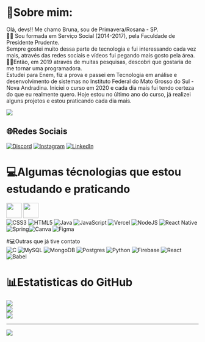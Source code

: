 # 💫Sobre mim:
Olá, devs!!
Me chamo Bruna, sou de Primavera/Rosana - SP. <br>
👩‍🎓  Sou formada em Serviço Social (2014-2017), pela Faculdade de Presidente Prudente. <br>
Sempre gostei muito dessa parte de tecnologia e fui interessando cada vez mais, através das redes sociais e vídeos fui pegando mais gosto pela área.<br>
👩‍💻Então, em 2019 através de muitas pesquisas, descobri que gostaria de me tornar uma programadora.<br>
Estudei para Enem, fiz a prova e passei em Tecnologia em análise e desenvolvimento de sistemas no Instituto Federal do Mato Grosso do Sul - Nova Andradina.
Iniciei o curso em 2020 e cada dia mais fui tendo certeza do que eu realmente quero. 
Hoje estou no último ano do curso, já realizei alguns projetos e estou praticando cada dia mais.

![](https://tenor.com/view/cat-computer-typing-busy-gif-15481689.gif)

## 🌐Redes Sociais
[![Discord](https://img.shields.io/badge/Discord-%237289DA.svg?logo=discord&logoColor=white)](htttps://discord.gg/brunaDias#9015) [![Instagram](https://img.shields.io/badge/Instagram-%23E4405F.svg?logo=Instagram&logoColor=white)](https://instagram.com/Nadayss) [![LinkedIn](https://img.shields.io/badge/LinkedIn-%230077B5.svg?logo=linkedin&logoColor=white)](https://linkedin.com/in/bruna-dias-1b9b351b5) 

# 💻Algumas técnologias que estou estudando e praticando
<img src="https://cdn.jsdelivr.net/gh/devicons/devicon/icons/git/git-original.svg" width="40" height="40"/> <img src="https://cdn.jsdelivr.net/gh/devicons/devicon/icons/github/github-original-wordmark.svg" width="40" height="40"/><br>
![CSS3](https://img.shields.io/badge/css3-%231572B6.svg?style=for-the-badge&logo=css3&logoColor=white)  ![HTML5](https://img.shields.io/badge/html5-%23E34F26.svg?style=for-the-badge&logo=html5&logoColor=white) ![Java](https://img.shields.io/badge/java-%23ED8B00.svg?style=for-the-badge&logo=java&logoColor=white) ![JavaScript](https://img.shields.io/badge/javascript-%23323330.svg?style=for-the-badge&logo=javascript&logoColor=%23F7DF1E) ![Vercel](https://img.shields.io/badge/vercel-%23000000.svg?style=for-the-badge&logo=vercel&logoColor=white) ![NodeJS](https://img.shields.io/badge/node.js-6DA55F?style=for-the-badge&logo=node.js&logoColor=white)  ![React Native](https://img.shields.io/badge/react_native-%2320232a.svg?style=for-the-badge&logo=react&logoColor=%2361DAFB) ![Spring](https://img.shields.io/badge/spring-%236DB33F.svg?style=for-the-badge&logo=spring&logoColor=white)![Canva](https://img.shields.io/badge/Canva-%2300C4CC.svg?style=for-the-badge&logo=Canva&logoColor=white) 	![Figma](https://img.shields.io/badge/figma-%23F24E1E.svg?style=for-the-badge&logo=figma&logoColor=white)

#💻Outras que já tive contato <br>
![C](https://img.shields.io/badge/c-%2300599C.svg?style=for-the-badge&logo=c&logoColor=white)  ![MySQL](https://img.shields.io/badge/mysql-%2300f.svg?style=for-the-badge&logo=mysql&logoColor=white) ![MongoDB](https://img.shields.io/badge/MongoDB-%234ea94b.svg?style=for-the-badge&logo=mongodb&logoColor=white) ![Postgres](https://img.shields.io/badge/postgres-%23316192.svg?style=for-the-badge&logo=postgresql&logoColor=white)  ![Python](https://img.shields.io/badge/python-3670A0?style=for-the-badge&logo=python&logoColor=ffdd54) ![Firebase](https://img.shields.io/badge/firebase-%23039BE5.svg?style=for-the-badge&logo=firebase) ![React](https://img.shields.io/badge/react-%2320232a.svg?style=for-the-badge&logo=react&logoColor=%2361DAFB)![Babel](https://img.shields.io/badge/Babel-F9DC3e?style=for-the-badge&logo=babel&logoColor=black)

# 📊Estatisticas do GitHub 
![](https://github-readme-stats.vercel.app/api?username=brunadias15&theme=tokyonight&hide_border=false&include_all_commits=false&count_private=false)<br/>
![](https://github-readme-streak-stats.herokuapp.com/?user=brunadias15&theme=tokyonight&hide_border=false)<br/>
![](https://github-readme-stats.vercel.app/api/top-langs/?username=brunadias15&theme=tokyonight&hide_border=false&include_all_commits=false&count_private=false&layout=compact)



---
[![](https://visitcount.itsvg.in/api?id=brunadias15&icon=2&color=12)](https://visitcount.itsvg.in)
